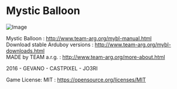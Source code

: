# Mystic Balloon

![Image](http://www.team-arg.org/masterfiles/team-arg-mybl/images/banner-ID-34.png)

Mystic Balloon : http://www.team-arg.org/mybl-manual.html  
Download stable Arduboy versions : http://www.team-arg.org/mybl-downloads.html  
MADE by TEAM a.r.g. : http://www.team-arg.org/more-about.html
 
2016 - GEVANO - CASTPIXEL - JO3RI

Game License: MIT : https://opensource.org/licenses/MIT
